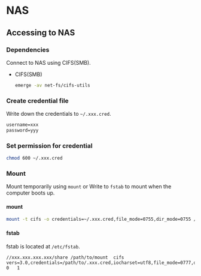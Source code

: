 # NAS

## Accessing to NAS

### Dependencies

Connect to NAS using CIFS(SMB).

- CIFS(SMB)

    ```sh
    emerge -av net-fs/cifs-utils
    ```

### Create credential file

Write down the credentials to `~/.xxx.cred`.

```txt
username=xxx
password=yyy
```

### Set permission for credential

```sh
chmod 600 ~/.xxx.cred
```

### Mount

Mount temporarily using `mount` or Write to `fstab` to mount when the computer boots up.

#### mount

```sh
mount -t cifs -o credentials=~/.xxx.cred,file_mode=0755,dir_mode=0755 //xxx.xxx.xxx.xxx/share /path/to/mount
```

#### fstab

fstab is located at `/etc/fstab`.

```fstab
//xxx.xxx.xxx.xxx/share	/path/to/mount	cifs	vers=3.0,credentials=/path/to/.xxx.cred,iocharset=utf8,file_mode=0777,dir_mode=0777,nofail,rw	0	1
```
